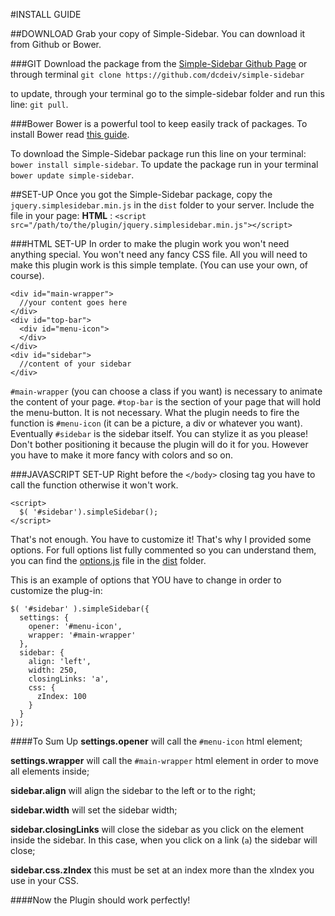 #INSTALL GUIDE

##DOWNLOAD
Grab your copy of Simple-Sidebar. You can download it from Github or Bower.

###GIT
Download the package from the [Simple-Sidebar Github Page](https://github.com/dcdeiv/simple-sidebar) or through terminal
`git clone https://github.com/dcdeiv/simple-sidebar`

to update, through your terminal go to the simple-sidebar folder and run this line: `git pull`.

###Bower
Bower is a powerful tool to keep easily track of packages.
To install Bower read [this guide](http://bower.io/#install-bower).

To download the Simple-Sidebar package run this line on your terminal:
`bower install simple-sidebar`.
To update the package run in your terminal `bower update simple-sidebar`.

##SET-UP
Once you got the Simple-Sidebar package, copy the `jquery.simplesidebar.min.js` in the `dist` folder to your server.
Include the file in your page:
**HTML** : `<script src="/path/to/the/plugin/jquery.simplesidebar.min.js"></script>`

###HTML SET-UP
In order to make the plugin work you won't need anything special. You won't need any fancy CSS file. All you will need to make this plugin work is this simple template. (You can use your own, of course).

    <div id="main-wrapper">
      //your content goes here
    </div>
    <div id="top-bar">
      <div id="menu-icon">
      </div>
    </div>
    <div id="sidebar">
      //content of your sidebar
    </div>

`#main-wrapper` (you can choose a class if you want) is necessary to animate the content of your page.
`#top-bar` is the section of your page that will hold the menu-button. It is not necessary. What the plugin needs to fire the function is `#menu-icon` (it can be a picture, a div or whatever you want).
Eventually `#sidebar` is the sidebar itself. You can stylize it as you please! Don't bother positioning it because the plugin will do it for you. However you have to make it more fancy with colors and so on.

###JAVASCRIPT SET-UP
Right before the `</body>` closing tag you have to call the function otherwise it won't work.

    <script>
      $( '#sidebar').simpleSidebar();
    </script>

That's not enough. You have to customize it! That's why I provided some options. For full options list fully commented so you can understand them, you can find the [options.js](dist/options.js) file in the [dist](/dist) folder.

This is an example of options that YOU have to change in order to customize the plug-in:

    $( '#sidebar' ).simpleSidebar({
      settings: {
        opener: '#menu-icon',
        wrapper: '#main-wrapper'
      },
      sidebar: {
        align: 'left',
        width: 250,
        closingLinks: 'a',
        css: {
          zIndex: 100
        }
      }
    });

####To Sum Up
**settings.opener** will call the `#menu-icon` html element;

**settings.wrapper** will call the `#main-wrapper` html element in order to move all elements inside;

**sidebar.align** will align the sidebar to the left or to the right;

**sidebar.width** will set the sidebar width;

**sidebar.closingLinks** will close the sidebar as you click on the element inside the sidebar. In this case, when you click on a link (`a`) the sidebar will close;

**sidebar.css.zIndex** this must be set at an index more than the xIndex you use in your CSS.

####Now the Plugin should work perfectly!
